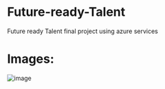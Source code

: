 # Future-ready-Talent
Future ready Talent final project using azure services
# Images:
![image](https://user-images.githubusercontent.com/93545682/180622670-0bf5a15b-46cc-420e-9720-287a1dbb8999.png)
